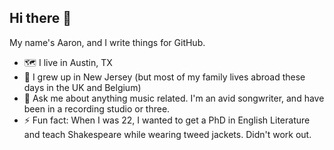 ## Hi there 👋

My name's Aaron, and I write things for GitHub. 

- 🗺️ I live in Austin, TX
- 🥯 I grew up in New Jersey (but most of my family lives abroad these days in the UK and Belgium) 
- 💬 Ask me about anything music related. I'm an avid songwriter, and have been in a recording studio or three. 
- ⚡ Fun fact: When I was 22, I wanted to get a PhD in English Literature and teach Shakespeare while wearing tweed jackets. Didn't work out. 
